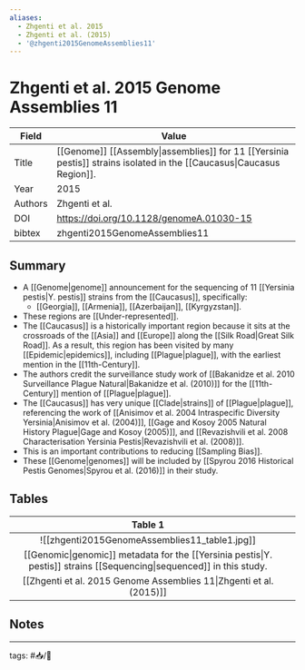 ```yaml
---
aliases:
  - Zhgenti et al. 2015
  - Zhgenti et al. (2015)
  - '@zhgenti2015GenomeAssemblies11'
---
```


# Zhgenti et al. 2015 Genome Assemblies 11

| Field   | Value                                                                                                       |
| ------- | ----------------------------------------------------------------------------------------------------------- |
| Title   | [[Genome]] [[Assembly\|assemblies]] for 11 [[Yersinia pestis]] strains isolated in the [[Caucasus\|Caucasus Region]]. |
| Year    | 2015                                                                                                        |
| Authors | Zhgenti et al.                                                                                              |
| DOI     | <https://doi.org/10.1128/genomeA.01030-15>                                                                                          |
| bibtex  | zhgenti2015GenomeAssemblies11                                                                               |


## Summary

- A [[Genome|genome]] announcement for the sequencing of 11 [[Yersinia pestis|Y. pestis]] strains from the [[Caucasus]], specifically:
	-  [[Georgia]], [[Armenia]], [[Azerbaijan]], [[Kyrgyzstan]].
-  These regions are [[Under-represented]].
-  The [[Caucasus]] is a historically important region because it sits at the crossroads of the [[Asia]] and [[Europe]] along the [[Silk Road|Great Silk Road]]. As a result, this region has been visited by many [[Epidemic|epidemics]], including [[Plague|plague]], with the earliest mention in the [[11th-Century]].
- The authors credit the surveillance study work of [[Bakanidze et al. 2010 Surveillance Plague Natural|Bakanidze et al. (2010)]] for the [[11th-Century]] mention of [[Plague|plague]].
-  The [[Caucasus]] has very unique [[Clade|strains]] of [[Plague|plague]], referencing the work of [[Anisimov et al. 2004 Intraspecific Diversity Yersinia|Anisimov et al. (2004)]], [[Gage and Kosoy 2005 Natural History Plague|Gage and Kosoy (2005)]], and [[Revazishvili et al. 2008 Characterisation Yersinia Pestis|Revazishvili et al. (2008)]].
- This is an important contributions to reducing [[Sampling Bias]].
- These [[Genome|genomes]] will be included by [[Spyrou 2016 Historical Pestis Genomes|Spyrou et al. (2016)]] in their study.

## Tables

|                                                        Table 1                                                        |     |
|:---------------------------------------------------------------------------------------------------------------------:| --- |
|                                     ![[zhgenti2015GenomeAssemblies11_table1.jpg]]                                     |     |
| [[Genomic\|genomic]] metadata for the [[Yersinia pestis\|Y. pestis]] strains [[Sequencing\|sequenced]] in this study. |     |
[[Zhgenti et al. 2015 Genome Assemblies 11\|Zhgenti et al. (2015)]] | 	|	

## Notes

---

tags: #📥/📰